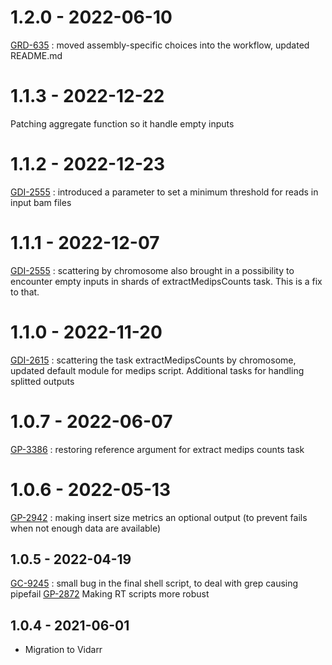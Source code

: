 # 1.2.0 - 2022-06-10
[GRD-635](https://jira.oicr.on.ca/browse/GRD-635) : moved assembly-specific choices into the workflow, updated README.md
# 1.1.3 - 2022-12-22
Patching aggregate function so it handle empty inputs
# 1.1.2 - 2022-12-23
[GDI-2555](https://jira.oicr.on.ca/browse/GDI-2555) : introduced a parameter to set a minimum threshold for reads in input bam files
# 1.1.1 - 2022-12-07
[GDI-2555](https://jira.oicr.on.ca/browse/GDI-2555) : scattering by chromosome also brought in a possibility to encounter empty inputs in shards of extractMedipsCounts task. This is a fix to that.
# 1.1.0 - 2022-11-20
[GDI-2615](https://jira.oicr.on.ca/browse/GDI-2615) : scattering the task extractMedipsCounts by chromosome, updated default module for medips script. Additional tasks for handling splitted outputs
# 1.0.7 - 2022-06-07
[GP-3386](https://jira.oicr.on.ca/browse/GP-3386) : restoring reference argument for extract medips counts task
# 1.0.6 - 2022-05-13
[GP-2942](https://jira.oicr.on.ca/browse/GP-2942) : making insert size metrics an optional output (to prevent fails when not enough data are available)
## 1.0.5 - 2022-04-19
[GC-9245](https://jira.oicr.on.ca/browse/GC-9245) : small bug in the final shell script, to deal with grep causing pipefail
[GP-2872](https://jira.oicr.on.ca/browse/GP-2872) Making RT scripts more robust
## 1.0.4 - 2021-06-01
- Migration to Vidarr

